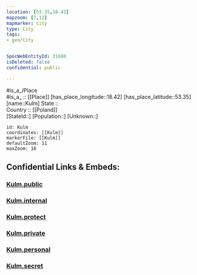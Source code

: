 ```yaml
---
location: [53.35,18.42] 
mapzoom: [7,12] 
mapmarker: city 
type: City
tags:
- geo/City


SpocWebEntityId: 31688
isDeleted: false
confidential: public

---
```

#is_a_/Place  
#is_a_ :: [[Place]] 
[has_place_longitude::18.42] 
[has_place_latitude::53.35] 
[name::Kulm] 
State ::  
Country :: [[Poland]]  
[StateId::] 
[Population::] 
[Unknown::] 


```leaflet
id: Kulm
coordinates: [[Kulm]] 
markerFile: [[Kulm]] 
defaultZoom: 11 
maxZoom: 18
```


## Confidential Links & Embeds: 

### [Kulm.public](/_public/\Earth\Continent\Europe\Europe~East\Poland\Provinces~Poland\Kuyavian-Pomeranian\CityKulm.public.md) 

### [Kulm.internal](/_internal/\Earth\Continent\Europe\Europe~East\Poland\Provinces~Poland\Kuyavian-Pomeranian\CityKulm.internal.md) 

### [Kulm.protect](/_protect/\Earth\Continent\Europe\Europe~East\Poland\Provinces~Poland\Kuyavian-Pomeranian\CityKulm.protect.md) 

### [Kulm.private](/_private/\Earth\Continent\Europe\Europe~East\Poland\Provinces~Poland\Kuyavian-Pomeranian\CityKulm.private.md) 

### [Kulm.personal](/_personal/\Earth\Continent\Europe\Europe~East\Poland\Provinces~Poland\Kuyavian-Pomeranian\CityKulm.personal.md) 

### [Kulm.secret](/_secret/\Earth\Continent\Europe\Europe~East\Poland\Provinces~Poland\Kuyavian-Pomeranian\CityKulm.secret.md)

